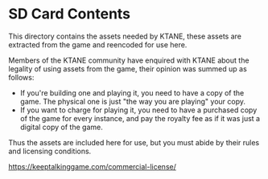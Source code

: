 # SD Card Contents

This directory contains the assets needed by KTANE, these assets are extracted
from the game and reencoded for use here.

Members of the KTANE community have enquired with KTANE about the legality of using
assets from the game, their opinion was summed up as follows:

* If you're building one and playing it, you need to have a copy of the game. The physical one is just "the way you are playing" your copy.
* If you want to charge for playing it, you need to have a purchased copy of the game for every instance, and pay the royalty fee as if it was just a digital copy of the game.

Thus the assets are included here for use, but you must abide by their rules and licensing conditions.

https://keeptalkinggame.com/commercial-license/